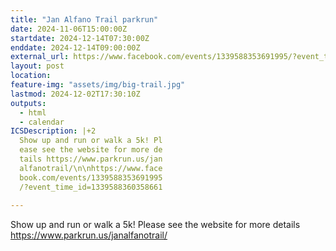 ```yaml
---
title: "Jan Alfano Trail parkrun"
date: 2024-11-06T15:00:00Z
startdate: 2024-12-14T07:30:00Z
enddate: 2024-12-14T09:00:00Z
external_url: https://www.facebook.com/events/1339588353691995/?event_time_id=1339588360358661
layout: post
location: 
feature-img: "assets/img/big-trail.jpg"
lastmod: 2024-12-02T17:30:10Z
outputs:
  - html
  - calendar
ICSDescription: |+2
  Show up and run or walk a 5k! Pl  ease see the website for more de  tails https://www.parkrun.us/jan  alfanotrail/\n\nhttps://www.face  book.com/events/1339588353691995  /?event_time_id=1339588360358661  
---
```


Show up and run or walk a 5k! Please see the website for more details [https://www.parkrun.us/janalfanotrail/<br>
](https://www.parkrun.us/janalfanotrail/<br>
)  <br>
  

